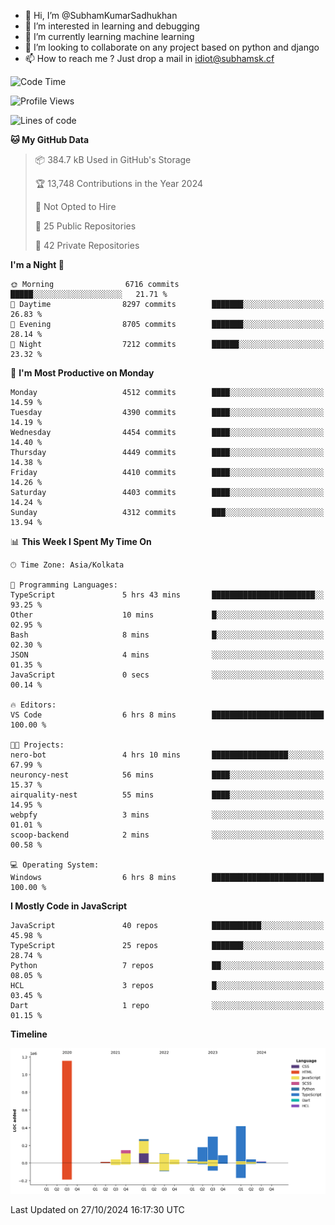 - 👋 Hi, I’m @SubhamKumarSadhukhan
- 👀 I’m interested in learning and debugging
- 🌱 I’m currently learning machine learning
- 💞️ I’m looking to collaborate on any project based on python and django
- 📫 How to reach me ?
      Just drop a mail in idiot@subhamsk.cf

<!---
SubhamKumarSadhukhan/SubhamKumarSadhukhan is a ✨ special ✨ repository because its `README.md` (this file) appears on your GitHub profile.
You can click the Preview link to take a look at your changes.
--->


<!--START_SECTION:waka-->
![Code Time](http://img.shields.io/badge/Code%20Time-2%2C569%20hrs%204%20mins-blue)

![Profile Views](http://img.shields.io/badge/Profile%20Views-4-blue)

![Lines of code](https://img.shields.io/badge/From%20Hello%20World%20I%27ve%20Written-2.8%20million%20lines%20of%20code-blue)

**🐱 My GitHub Data** 

> 📦 384.7 kB Used in GitHub's Storage 
 > 
> 🏆 13,748 Contributions in the Year 2024
 > 
> 🚫 Not Opted to Hire
 > 
> 📜 25 Public Repositories 
 > 
> 🔑 42 Private Repositories 
 > 
**I'm a Night 🦉** 

```text
🌞 Morning                6716 commits        █████░░░░░░░░░░░░░░░░░░░░   21.71 % 
🌆 Daytime                8297 commits        ███████░░░░░░░░░░░░░░░░░░   26.83 % 
🌃 Evening                8705 commits        ███████░░░░░░░░░░░░░░░░░░   28.14 % 
🌙 Night                  7212 commits        ██████░░░░░░░░░░░░░░░░░░░   23.32 % 
```
📅 **I'm Most Productive on Monday** 

```text
Monday                   4512 commits        ████░░░░░░░░░░░░░░░░░░░░░   14.59 % 
Tuesday                  4390 commits        ████░░░░░░░░░░░░░░░░░░░░░   14.19 % 
Wednesday                4454 commits        ████░░░░░░░░░░░░░░░░░░░░░   14.40 % 
Thursday                 4449 commits        ████░░░░░░░░░░░░░░░░░░░░░   14.38 % 
Friday                   4410 commits        ████░░░░░░░░░░░░░░░░░░░░░   14.26 % 
Saturday                 4403 commits        ████░░░░░░░░░░░░░░░░░░░░░   14.24 % 
Sunday                   4312 commits        ███░░░░░░░░░░░░░░░░░░░░░░   13.94 % 
```


📊 **This Week I Spent My Time On** 

```text
🕑︎ Time Zone: Asia/Kolkata

💬 Programming Languages: 
TypeScript               5 hrs 43 mins       ███████████████████████░░   93.25 % 
Other                    10 mins             █░░░░░░░░░░░░░░░░░░░░░░░░   02.95 % 
Bash                     8 mins              █░░░░░░░░░░░░░░░░░░░░░░░░   02.30 % 
JSON                     4 mins              ░░░░░░░░░░░░░░░░░░░░░░░░░   01.35 % 
JavaScript               0 secs              ░░░░░░░░░░░░░░░░░░░░░░░░░   00.14 % 

🔥 Editors: 
VS Code                  6 hrs 8 mins        █████████████████████████   100.00 % 

🐱‍💻 Projects: 
nero-bot                 4 hrs 10 mins       █████████████████░░░░░░░░   67.99 % 
neuroncy-nest            56 mins             ████░░░░░░░░░░░░░░░░░░░░░   15.37 % 
airquality-nest          55 mins             ████░░░░░░░░░░░░░░░░░░░░░   14.95 % 
webpfy                   3 mins              ░░░░░░░░░░░░░░░░░░░░░░░░░   01.01 % 
scoop-backend            2 mins              ░░░░░░░░░░░░░░░░░░░░░░░░░   00.58 % 

💻 Operating System: 
Windows                  6 hrs 8 mins        █████████████████████████   100.00 % 
```

**I Mostly Code in JavaScript** 

```text
JavaScript               40 repos            ███████████░░░░░░░░░░░░░░   45.98 % 
TypeScript               25 repos            ███████░░░░░░░░░░░░░░░░░░   28.74 % 
Python                   7 repos             ██░░░░░░░░░░░░░░░░░░░░░░░   08.05 % 
HCL                      3 repos             █░░░░░░░░░░░░░░░░░░░░░░░░   03.45 % 
Dart                     1 repo              ░░░░░░░░░░░░░░░░░░░░░░░░░   01.15 % 
```



**Timeline**

![Lines of Code chart](https://raw.githubusercontent.com/SubhamKumarSadhukhan/SubhamKumarSadhukhan/main/assets/bar_graph.png)


 Last Updated on 27/10/2024 16:17:30 UTC
<!--END_SECTION:waka-->
